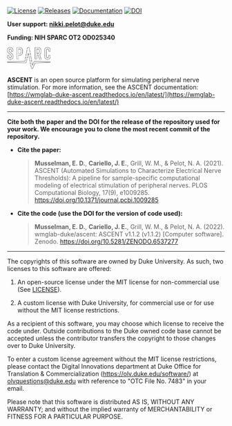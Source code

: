 [![License](https://img.shields.io/github/license/wmglab-duke/ascent)](https://github.com/wmglab-duke/ascent/blob/master/LICENSE) [![Releases](https://img.shields.io/github/v/release/wmglab-duke/ascent)](https://github.com/wmglab-duke/ascent/releases) [![Documentation](https://img.shields.io/readthedocs/wmglab-duke-ascent?logo=read-the-docs&logoColor=white)](https://wmglab-duke-ascent.readthedocs.io/en/latest/) [![DOI](https://zenodo.org/badge/379064819.svg)](https://zenodo.org/badge/latestdoi/379064819)

**User support: nikki.pelot@duke.edu**

**Funding: NIH SPARC OT2 OD025340**

[<img src="./config/system/images/sparc-logo-white_bwoutline.svg" alt="drawing" width="100"/>](https://reporter.nih.gov/project-details/9525478#description)

**ASCENT** is an open source platform for simulating peripheral nerve stimulation. For more information, see the ASCENT documentation: [https://wmglab-duke-ascent.readthedocs.io/en/latest/](https://wmglab-duke-ascent.readthedocs.io/en/latest/)

---

**Cite both the paper and the DOI for the release of the repository used for your work. We encourage you to clone the most recent commit of the repository.**

* **Cite the paper:**

    > **Musselman, E. D.**, **Cariello, J. E.**, Grill, W. M., & Pelot, N. A. (2021). ASCENT (Automated Simulations to Characterize Electrical Nerve Thresholds): A pipeline for sample-specific computational modeling of electrical stimulation of peripheral nerves. PLOS Computational Biology, 17(9), e1009285. https://doi.org/10.1371/journal.pcbi.1009285
    
* **Cite the code (use the DOI for the version of code used):**

    > **Musselman, E. D.**, **Cariello, J. E.**, Grill, W. M., & Pelot, N. A. (2022). wmglab-duke/ascent: ASCENT v1.1.2 (v1.1.2) [Computer software]. Zenodo. https://doi.org/10.5281/ZENODO.6537277

---

The copyrights of this software are owned by Duke University. As such, two licenses to this software are offered:

1. An open-source license under the MIT license for non-commercial use (See [LICENSE](LICENSE)).

2. A custom license with Duke University, for commercial use or for use without the MIT license restrictions.

As a recipient of this software, you may choose which license to receive the code under. Outside contributions to the Duke owned code base cannot be accepted unless the contributor transfers the copyright to those changes over to Duke University.

To enter a custom license agreement without the MIT license restrictions, please contact the Digital Innovations department at Duke Office for Translation & Commercialization (https://olv.duke.edu/software/) at olvquestions@duke.edu with reference to "OTC File No. 7483" in your email.

Please note that this software is distributed AS IS, WITHOUT ANY WARRANTY; and without the implied warranty of MERCHANTABILITY or FITNESS FOR A PARTICULAR PURPOSE.

